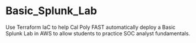 # Basic_Splunk_Lab
Use Terraform IaC to help Cal Poly FAST automatically deploy a Basic Splunk Lab in AWS to allow students to practice SOC analyst fundamentals.
